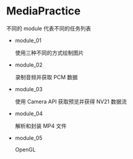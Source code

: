 # MediaPractice

不同的 module 代表不同的任务列表

* module_01

  使用三种不同的方式绘制图片

* module_02

  录制音频并获取 PCM 数据

* module_03

  使用 Camera API 获取预览并获得 NV21 数据流

* module_04

  解析和封装 MP4 文件

* module_05

  OpenGL
